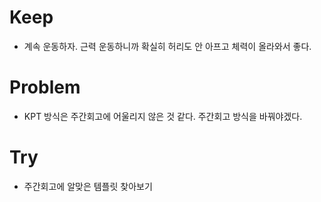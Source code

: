 # Keep
- 계속 운동하자. 근력 운동하니까 확실히 허리도 안 아프고 체력이 올라와서 좋다.
# Problem
- KPT 방식은 주간회고에 어울리지 않은 것 같다. 주간회고 방식을 바꿔야겠다.

# Try
- 주간회고에 알맞은 템플릿 찾아보기
